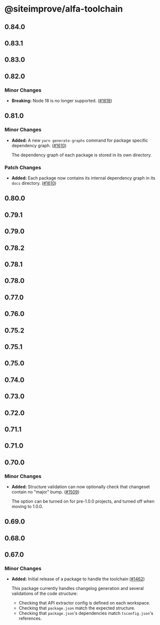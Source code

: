 # @siteimprove/alfa-toolchain

## 0.84.0

## 0.83.1

## 0.83.0

## 0.82.0

### Minor Changes

- **Breaking:** Node 18 is no longer supported. ([#1618](https://github.com/Siteimprove/alfa/pull/1618))

## 0.81.0

### Minor Changes

- **Added:** A new `yarn generate-graphs` command for package specific dependency graph. ([#1610](https://github.com/Siteimprove/alfa/pull/1610))

  The dependency graph of each package is stored in its own directory.

### Patch Changes

- **Added:** Each package now contains its internal dependency graph in its `docs` directory. ([#1610](https://github.com/Siteimprove/alfa/pull/1610))

## 0.80.0

## 0.79.1

## 0.79.0

## 0.78.2

## 0.78.1

## 0.78.0

## 0.77.0

## 0.76.0

## 0.75.2

## 0.75.1

## 0.75.0

## 0.74.0

## 0.73.0

## 0.72.0

## 0.71.1

## 0.71.0

## 0.70.0

### Minor Changes

- **Added:** Structure validation can now optionally check that changeset contain no "major" bump. ([#1509](https://github.com/Siteimprove/alfa/pull/1509))

  The option can be turned on for pre-1.0.0 projects, and turned off when moving to 1.0.0.

## 0.69.0

## 0.68.0

## 0.67.0

### Minor Changes

- **Added:** Initial release of a package to handle the toolchain ([#1462](https://github.com/Siteimprove/alfa/pull/1462))

  This package currently handles changelog generation and several validations of the code structure:

  - Checking that API extractor config is defined on each workspace.
  - Checking that `package.json` match the expected structure.
  - Checking that `package.json`'s dependencies match `tsconfig.json`'s references.
